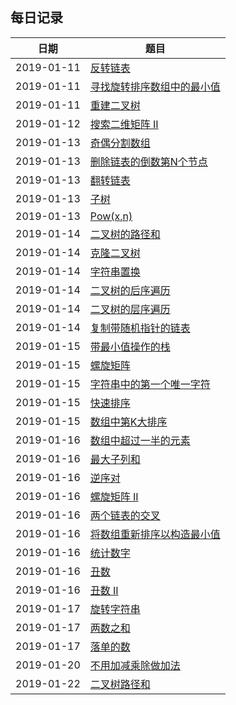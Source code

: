 ## 每日记录
| 日期       | 题目                                                                                                                                   |
| ---------- | -------------------------------------------------------------------------------------------------------------------------------------- |
| 2019-01-11 | [反转链表](https://leetcode.com/problems/reverse-linked-list/)                                                                         |
| 2019-01-11 | [寻找旋转排序数组中的最小值](https://www.lintcode.com/problem/find-minimum-in-rotated-sorted-array/description?_from=ladder&&fromId=6) |
| 2019-01-11 | [重建二叉树](https://www.lintcode.com/problem/construct-binary-tree-from-preorder-and-inorder-traversal/description)                   |
| 2019-01-12 | [搜索二维矩阵 II](https://www.lintcode.com/problem/search-a-2d-matrix-ii/description?_from=ladder&&fromId=6)                           |
| 2019-01-13 | [奇偶分割数组](https://www.lintcode.com/problem/partition-array-by-odd-and-even/description?_from=ladder&&fromId=6)                    |
| 2019-01-13 | [删除链表的倒数第N个节点](https://leetcode.com/problems/remove-nth-node-from-end-of-list/)                                             |
| 2019-01-13 | [翻转链表](https://www.lintcode.com/problem/reverse-linked-list/description?_from=ladder&&fromId=6)                                    |
| 2019-01-13 | [子树](https://www.lintcode.com/problem/subtree/description?_from=ladder&&fromId=6)                                                    |
| 2019-01-13 | [Pow(x,n)](https://leetcode-cn.com/problems/powx-n/)                                                                                   |
| 2019-01-14 | [二叉树的路径和](https://www.lintcode.com/problem/binary-tree-path-sum/description?_from=ladder&&fromId=6)                             |
| 2019-01-14 | [克隆二叉树](https://www.lintcode.com/problem/clone-binary-tree/description?_from=ladder&&fromId=6)                                    |
| 2019-01-14 | [字符串置换](https://www.lintcode.com/problem/string-permutation/description?_from=ladder&&fromId=6)                                   |
| 2019-01-14 | [二叉树的后序遍历](https://www.lintcode.com/problem/binary-tree-postorder-traversal/description?_from=ladder&&fromId=6)                |
| 2019-01-14 | [二叉树的层序遍历](https://leetcode.com/problems/binary-tree-level-order-traversal/)                                                   |
| 2019-01-14 | [复制带随机指针的链表](https://www.lintcode.com/problem/copy-list-with-random-pointer/my-submissions?_from=ladder&&fromId=6)           |
| 2019-01-15 | [带最小值操作的栈](https://www.lintcode.com/problem/min-stack/description?_from=ladder&&fromId=6)                                      |
| 2019-01-15 | [螺旋矩阵](https://leetcode.com/problems/spiral-matrix/)                                                                               |
| 2019-01-15 | [字符串中的第一个唯一字符](https://www.lintcode.com/problem/first-unique-character-in-a-string/description?_from=ladder&&fromId=6)     |
| 2019-01-15 | [快速排序](https://www.lintcode.com/problem/sort-integers-ii/description)                                                              |
| 2019-01-15 | [数组中第K大排序](https://leetcode.com/problems/kth-largest-element-in-an-array/)                                                      |
| 2019-01-16 | [数组中超过一半的元素](https://www.lintcode.com/problem/majority-element/description?_from=ladder&&fromId=6)                           |
| 2019-01-16 | [最大子列和](https://www.lintcode.com/problem/maximum-subarray/description?_from=ladder&&fromId=6)                                     |
| 2019-01-16 | [逆序对](https://www.lintcode.com/problem/reverse-pairs/description?_from=ladder&&fromId=6)                                            |
| 2019-01-16 | [螺旋矩阵 II](https://leetcode.com/problems/spiral-matrix-ii/)                                                                         |
| 2019-01-16 | [两个链表的交叉](https://www.lintcode.com/problem/intersection-of-two-linked-lists/leaderboard?_from=ladder&&fromId=6)                 |
| 2019-01-16 | [将数组重新排序以构造最小值](https://www.lintcode.com/problem/reorder-array-to-construct-the-minimum-number/description)               |
| 2019-01-16 | [统计数字](https://www.lintcode.com/problem/digit-counts/description?_from=ladder&&fromId=6)                                           |
| 2019-01-16 | [丑数](https://leetcode.com/problems/ugly-number/)                                                                                     |
| 2019-01-16 | [丑数 II](https://leetcode.com/problems/ugly-number-ii/)                                                                               |
| 2019-01-17 | [旋转字符串](https://www.lintcode.com/problem/rotate-string/description?_from=ladder&&fromId=6)                                        |
| 2019-01-17 | [两数之和](https://www.lintcode.com/problem/two-sum/description?_from=ladder&&fromId=6)                                                |
| 2019-01-17 | [落单的数](https://www.lintcode.com/problem/single-number/description?_from=ladder&&fromId=6)                                          |
| 2019-01-20 | [不用加减乘除做加法](https://www.lintcode.com/problem/a-b-problem/description?_from=ladder&&fromId=6)                                  |
| 2019-01-22 | [二叉树路径和](https://leetcode.com/problems/path-sum/)                                                                                | 
